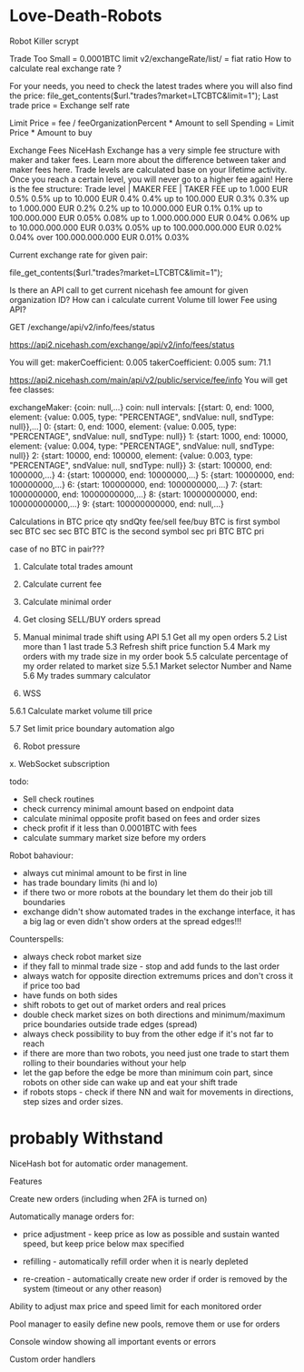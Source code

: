 # Love-Death-Robots
Robot Killer scrypt

Trade Too Small = 0.0001BTC limit
v2/exchangeRate/list/ = fiat ratio
How to calculate real exchange rate ?

For your needs, you need to check the latest trades where you will also find the price:
file_get_contents($url."trades?market=LTCBTC&limit=1");
Last trade price = Exchange self rate

Limit Price = fee / feeOrganizationPercent * Amount to sell
Spending = Limit Price * Amount to buy

Exchange Fees
NiceHash Exchange has a very simple fee structure with maker and taker fees. Learn more about the difference between taker and maker fees here.
Trade levels are calculated base on your lifetime activity. Once you reach a certain level, you will never go to a higher fee again!
Here is the fee structure:
Trade level |	MAKER FEE |	TAKER FEE
up to 1.000 EUR	0.5%	0.5%
up to 10.000 EUR	0.4%	0.4%
up to 100.000 EUR	0.3%	0.3%
up to 1.000.000 EUR	0.2%	0.2%
up to 10.000.000 EUR	0.1%	0.1%
up to 100.000.000 EUR	0.05%	0.08%
up to 1.000.000.000 EUR	0.04%	0.06%
up to 10.000.000.000 EUR	0.03%	0.05%
up to 100.000.000.000 EUR	0.02%	0.04%
over 100.000.000.000 EUR	0.01%	0.03%

Current exchange rate for given pair:

file_get_contents($url."trades?market=LTCBTC&limit=1");

Is there an API call to get current nicehash fee amount for given organization ID?
How can i calculate current Volume till lower Fee using API?

GET /exchange/api/v2/info/fees/status

https://api2.nicehash.com/exchange/api/v2/info/fees/status

You will get:
makerCoefficient: 0.005
takerCoefficient: 0.005
sum: 71.1

https://api2.nicehash.com/main/api/v2/public/service/fee/info
You will get fee classes:

exchangeMaker: {coin: null,…}
coin: null
intervals: [{start: 0, end: 1000, element: {value: 0.005, type: "PERCENTAGE", sndValue: null, sndType: null}},…]
0: {start: 0, end: 1000, element: {value: 0.005, type: "PERCENTAGE", sndValue: null, sndType: null}}
1: {start: 1000, end: 10000, element: {value: 0.004, type: "PERCENTAGE", sndValue: null, sndType: null}}
2: {start: 10000, end: 100000, element: {value: 0.003, type: "PERCENTAGE", sndValue: null, sndType: null}}
3: {start: 100000, end: 1000000,…}
4: {start: 1000000, end: 10000000,…}
5: {start: 10000000, end: 100000000,…}
6: {start: 100000000, end: 1000000000,…}
7: {start: 1000000000, end: 10000000000,…}
8: {start: 10000000000, end: 100000000000,…}
9: {start: 100000000000, end: null,…}


Calculations in BTC
                    			price 	qty	  sndQty	fee/sell	fee/buy
BTC is first symbol	  		sec	    BTC	  sec	    sec	      BTC
BTC is the second symbol	sec	    pri	  BTC	    BTC	      pri

case of no BTC in pair???


1. Calculate total trades amount
2. Calculate current fee
3. Calculate minimal order
4. Get closing SELL/BUY orders spread
5. Manual minimal trade shift using API
  5.1 Get all my open orders
  5.2 List more than 1 last trade
  5.3 Refresh shift price function
  5.4 Mark my orders with my trade size in my order book
  5.5 calculate percentage of my order related to market size
  5.5.1 Market selector Number and Name
  5.6 My trades summary calculator
  
  7. WSS

  5.6.1 Calculate market volume till price
  
  5.7 Set limit price boundary automation algo
  
6. Robot pressure


x. WebSocket subscription

todo:
- Sell check routines
- check currency minimal amount based on endpoint data
- calculate minimal opposite profit based on fees and order sizes
- check profit if it less than 0.0001BTC with fees
- calculate summary market size before my orders

Robot bahaviour:
- always cut minimal amount to be first in line
- has trade boundary limits (hi and lo)
- if there two or more robots at the boundary let them do their job till boundaries
- exchange didn't show automated trades in the exchange interface, it has a big lag or even didn't show orders at the spread edges!!!

Counterspells:
- always check robot market size
- if they fall to minmal trade size - stop and add funds to the last order
- always watch for opposite direction extremums prices and don't cross it if price too bad
- have funds on both sides
- shift robots to get out of market orders and real prices
- double check market sizes on both directions and minimum/maximum price boundaries outside trade edges (spread)
- always check possibility to buy from the other edge if it's not far to reach
- if there are more than two robots, you need just one trade to start them rolling to their boundaries without your help
- let the gap before the edge be more than minimum coin part, since robots on other side can wake up and eat your shift trade
- if robots stops - check if there NN and wait for movements in directions, step sizes and order sizes.


# probably Withstand
NiceHash bot for automatic order management.

Features

Create new orders (including when 2FA is turned on)

Automatically manage orders for:

- price adjustment - keep price as low as possible and sustain wanted speed, but keep price below max specified

- refilling - automatically refill order when it is nearly depleted

- re-creation - automatically create new order if order is removed by the system (timeout or any other reason)

Ability to adjust max price and speed limit for each monitored order

Pool manager to easily define new pools, remove them or use for orders

Console window showing all important events or errors

Custom order handlers
